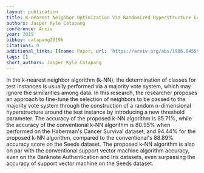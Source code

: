 ```yaml
---
layout: publication
title: K-nearest Neighbor Optimization Via Randomized Hyperstructure Convex Hull
authors: Jasper Kyle Catapang
conference: Arxiv
year: 2019
bibkey: catapang2019k
citations: 0
additional_links: [{name: Paper, url: 'https://arxiv.org/abs/1906.04559'}]
tags: []
short_authors: Jasper Kyle Catapang
---
```

In the k-nearest neighbor algorithm (k-NN), the determination of classes for
test instances is usually performed via a majority vote system, which may
ignore the similarities among data. In this research, the researcher proposes
an approach to fine-tune the selection of neighbors to be passed to the
majority vote system through the construction of a random n-dimensional
hyperstructure around the test instance by introducing a new threshold
parameter. The accuracy of the proposed k-NN algorithm is 85.71%, while the
accuracy of the conventional k-NN algorithm is 80.95% when performed on the
Haberman's Cancer Survival dataset, and 94.44% for the proposed k-NN algorithm,
compared to the conventional's 88.89% accuracy score on the Seeds dataset. The
proposed k-NN algorithm is also on par with the conventional support vector
machine algorithm accuracy, even on the Banknote Authentication and Iris
datasets, even surpassing the accuracy of support vector machine on the Seeds
dataset.